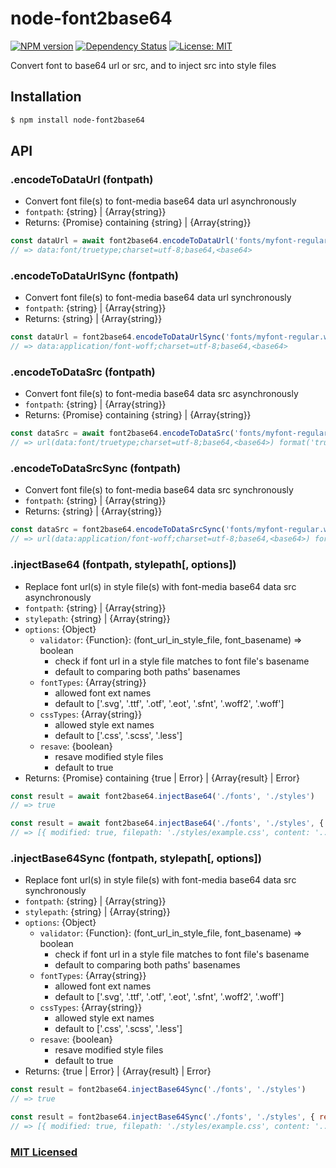 # node-font2base64

[![NPM version](https://img.shields.io/npm/v/node-font2base64.svg)](https://www.npmjs.com/package/node-font2base64)
[![Dependency Status](https://david-dm.org/junminahn/node-font2base64/status.svg)](https://david-dm.org/junminahn/node-font2base64)
[![License: MIT](https://img.shields.io/badge/License-MIT-yellow.svg)](/LICENSE)

Convert font to base64 url or src, and to inject src into style files

## Installation
```sh
$ npm install node-font2base64
```

## API
### .encodeToDataUrl (fontpath)
* Convert font file(s) to font-media base64 data url asynchronously
* `fontpath`: {string} | {Array{string}}
* Returns: {Promise} containing {string} | {Array{string}}
```js
const dataUrl = await font2base64.encodeToDataUrl('fonts/myfont-regular.ttf')
// => data:font/truetype;charset=utf-8;base64,<base64>
```

### .encodeToDataUrlSync (fontpath)
* Convert font file(s) to font-media base64 data url synchronously
* `fontpath`: {string} | {Array{string}}
* Returns: {string} | {Array{string}}
```js
const dataUrl = font2base64.encodeToDataUrlSync('fonts/myfont-regular.woff')
// => data:application/font-woff;charset=utf-8;base64,<base64>
```

### .encodeToDataSrc (fontpath)
* Convert font file(s) to font-media base64 data src asynchronously
* `fontpath`: {string} | {Array{string}}
* Returns: {Promise} containing {string} | {Array{string}}
```js
const dataSrc = await font2base64.encodeToDataSrc('fonts/myfont-regular.ttf')
// => url(data:font/truetype;charset=utf-8;base64,<base64>) format('truetype')
```

### .encodeToDataSrcSync (fontpath)
* Convert font file(s) to font-media base64 data src synchronously
* `fontpath`: {string} | {Array{string}}
* Returns: {string} | {Array{string}}
```js
const dataSrc = font2base64.encodeToDataSrcSync('fonts/myfont-regular.woff')
// => url(data:application/font-woff;charset=utf-8;base64,<base64>) format('woff')
```

### .injectBase64 (fontpath, stylepath[, options])
* Replace font url(s) in style file(s) with font-media base64 data src asynchronously
* `fontpath`: {string} | {Array{string}}
* `stylepath`: {string} | {Array{string}}
* `options`: {Object}
    * `validator`: {Function}: (font_url_in_style_file, font_basename) => boolean
        * check if font url in a style file matches to font file's basename
        * default to comparing both paths' basenames
    * `fontTypes`: {Array{string}}
        * allowed font ext names
        * default to ['.svg', '.ttf', '.otf', '.eot', '.sfnt', '.woff2', '.woff']
    * `cssTypes`: {Array{string}}
        * allowed style ext names
        * default to ['.css', '.scss', '.less']
    * `resave`: {boolean}
        * resave modified style files
        * default to true
* Returns: {Promise} containing {true | Error} | {Array{result} | Error}
```js
const result = await font2base64.injectBase64('./fonts', './styles')
// => true

const result = await font2base64.injectBase64('./fonts', './styles', { resave: false })
// => [{ modified: true, filepath: './styles/example.css', content: '...' }]
```

### .injectBase64Sync (fontpath, stylepath[, options])
* Replace font url(s) in style file(s) with font-media base64 data src synchronously
* `fontpath`: {string} | {Array{string}}
* `stylepath`: {string} | {Array{string}}
* `options`: {Object}
    * `validator`: {Function}: (font_url_in_style_file, font_basename) => boolean
        * check if font url in a style file matches to font file's basename
        * default to comparing both paths' basenames
    * `fontTypes`: {Array{string}}
        * allowed font ext names
        * default to ['.svg', '.ttf', '.otf', '.eot', '.sfnt', '.woff2', '.woff']
    * `cssTypes`: {Array{string}}
        * allowed style ext names
        * default to ['.css', '.scss', '.less']
    * `resave`: {boolean}
        * resave modified style files
        * default to true
* Returns: {true | Error} | {Array{result} | Error}
```js
const result = font2base64.injectBase64Sync('./fonts', './styles')
// => true

const result = font2base64.injectBase64Sync('./fonts', './styles', { resave: false })
// => [{ modified: true, filepath: './styles/example.css', content: '...' }]
```

### [MIT Licensed](LICENSE)